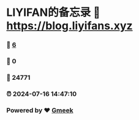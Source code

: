 # LIYIFAN的备忘录 :link: https://blog.liyifans.xyz 
### :page_facing_up: [6](https://blog.liyifans.xyz/tag.html) 
### :speech_balloon: 0 
### :hibiscus: 24771 
### :alarm_clock: 2024-07-16 14:47:10 
### Powered by :heart: [Gmeek](https://github.com/Meekdai/Gmeek)
